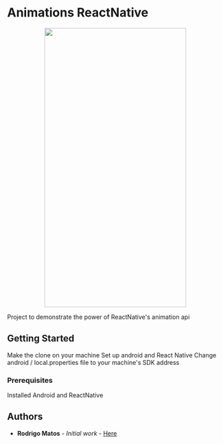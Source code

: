 # Animations ReactNative

<p align="center">
<img src="animation.gif" width="330" height="650" />
</p>
<!-- ![](animation.gif) -->

Project to demonstrate the power of ReactNative's animation api

## Getting Started

Make the clone on your machine
Set up android and React Native
Change android / local.properties file to your machine's SDK address

### Prerequisites

Installed Android and ReactNative

## Authors

- **Rodrigo Matos** - _Initial work_ - [Here](https://github.com/rodrigomatosc)
